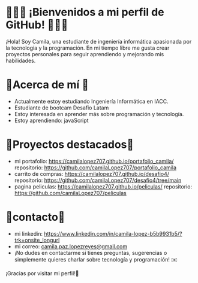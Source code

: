 # 💐💐💐 ¡Bienvenidos a mi perfil de GitHub! 💐💐💐

¡Hola! Soy Camila, una estudiante de ingeniería informática apasionada por la tecnología y la programación. En mi tiempo libre me gusta crear proyectos personales para seguir aprendiendo y mejorando mis habilidades.

# 🌸Acerca de mí 🌸

* Actualmente estoy estudiando Ingeniería Informática en IACC.
* Estudiante de bootcam Desafio Latam
* Estoy interesada en aprender más sobre programación y tecnología.
* Estoy aprendiendo: javaScript

# 🌷Proyectos destacados🌷

- mi portafolio: https://camilalopez707.github.io/portafolio_camila/
repositorio: https://github.com/camilaLopez707/portafolio_camila
- carrito de compras: https://camilalopez707.github.io/desafio4/ 
repositorio: https://github.com/camilaLopez707/desafio4/tree/main
- pagina peliculas: https://camilalopez707.github.io/peliculas/ repositorio: https://github.com/camilaLopez707/peliculas

# 🌻contacto🌻
 - mi linkedin: https://www.linkedin.com/in/camila-lopez-b5b9931b5/?trk=onsite_longurl
 -  mi correo: camila.paz.lopezreyes@gmail.com
 - ¡No dudes en contactarme si tienes preguntas, sugerencias o simplemente quieres charlar sobre tecnología y programación! ✉️

¡Gracias por visitar mi perfil!🌼
 
